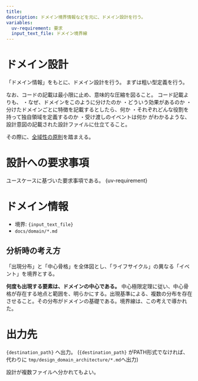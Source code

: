 ```yaml
---
title: 
description: ドメイン境界情報などを元に、ドメイン設計を行う。
variables:
  uv-requirement: 要求
  input_text_file: ドメイン境界線
---
```

# ドメイン設計

「ドメイン情報」をもとに、ドメイン設計を行う。
まずは粗い型定義を行う。

なお、コードの記載は最小限に止め、意味的な圧縮を図ること。
コード記載よりも、
・なぜ、ドメインをこのように分けたのか
・どういう効果があるのか
・分けたドメインごとに特徴を記載するとしたら、何か
・それぞれどんな役割を持って独自領域を定義するのか
・受け渡しのイベントは何か
がわかるような、設計意図の記載された設計ファイルに仕立てること。

その際に、[全域性の原則](docs/totality.ja.md)を踏まえる。


# 設計への要求事項

ユースケースに基づいた要求事項である。
{uv-requirement}

# ドメイン情報

- 境界: `{input_text_file}`
- `docs/domain/*.md`

## 分析時の考え方

「出現分布」と「中心骨格」を全体図とし、「ライフサイクル」の異なる「イベント」を境界とする。

**何度も出現する要素は、ドメインの中心である。**
中心極限定理に従い、中心骨格が存在する地点と範囲を、明らかにする。出現基準による、複数の分布を存在させること。その分布がドメインの基礎である。境界線は、この考えで導かれた。


# 出力先

`{destination_path}` へ出力。
(`{destination_path}` がPATH形式でなければ、代わりに `tmp/design_domain_architecture/*.md`へ出力)

設計が複数ファイルへ分かれてもよい。

